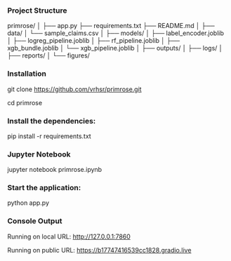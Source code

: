 
### Project Structure

primrose/
│
├── app.py
├── requirements.txt
├── README.md
│
├── data/
│   └── sample_claims.csv
│
├── models/
│   ├── label_encoder.joblib
│   ├── logreg_pipeline.joblib
│   ├── rf_pipeline.joblib
│   ├── xgb_bundle.joblib
│   └── xgb_pipeline.joblib
│
├── outputs/
│   ├── logs/
│   ├── reports/
│   └── figures/

### Installation

git clone https://github.com/vrhsr/primrose.git

cd primrose


### Install the dependencies:

pip install -r requirements.txt

### Jupyter Notebook

jupyter notebook primrose.ipynb

### Start the application:

python app.py

### Console Output

Running on local URL:  http://127.0.0.1:7860

Running on public URL: https://b17747416539cc1828.gradio.live
